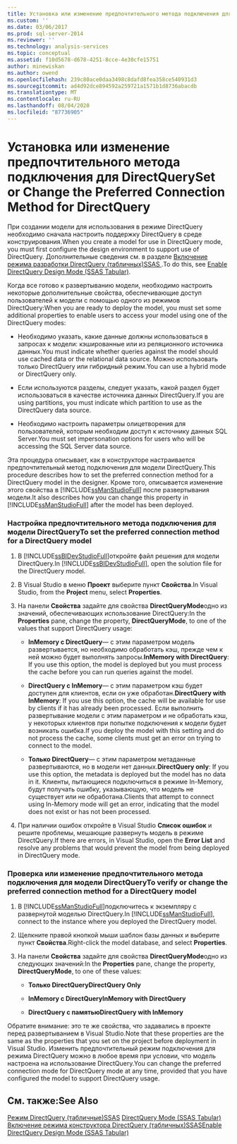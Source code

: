 ```yaml
---
title: Установка или изменение предпочтительного метода подключения для DirectQuery | Документация Майкрософт
ms.custom: ''
ms.date: 03/06/2017
ms.prod: sql-server-2014
ms.reviewer: ''
ms.technology: analysis-services
ms.topic: conceptual
ms.assetid: f10d5678-d678-4251-8cce-4e30cfe15751
author: minewiskan
ms.author: owend
ms.openlocfilehash: 239c80ace0daa3498c8dafd8fea358ce540931d3
ms.sourcegitcommit: ad4d92dce894592a259721a1571b1d8736abacdb
ms.translationtype: MT
ms.contentlocale: ru-RU
ms.lasthandoff: 08/04/2020
ms.locfileid: "87736905"
---
```

# <a name="set-or-change-the-preferred-connection-method-for-directquery"></a><span data-ttu-id="63784-102">Установка или изменение предпочтительного метода подключения для DirectQuery</span><span class="sxs-lookup"><span data-stu-id="63784-102">Set or Change the Preferred Connection Method for DirectQuery</span></span>
  <span data-ttu-id="63784-103">При создании модели для использования в режиме DirectQuery необходимо сначала настроить поддержку DirectQuery в среде конструирования.</span><span class="sxs-lookup"><span data-stu-id="63784-103">When you create a model for use in DirectQuery mode, you must first configure the design environment to support use of DirectQuery.</span></span> <span data-ttu-id="63784-104">Дополнительные сведения см. в разделе [Включение режима разработки DirectQuery &#40;табличных&#41;SSAS ](tabular-models/enable-directquery-mode-in-ssdt.md).</span><span class="sxs-lookup"><span data-stu-id="63784-104">To do this, see [Enable DirectQuery Design Mode &#40;SSAS Tabular&#41;](tabular-models/enable-directquery-mode-in-ssdt.md).</span></span>  
  
 <span data-ttu-id="63784-105">Когда все готово к развертыванию модели, необходимо настроить некоторые дополнительные свойства, обеспечивающие доступ пользователей к модели с помощью одного из режимов DirectQuery:</span><span class="sxs-lookup"><span data-stu-id="63784-105">When you are ready to deploy the model, you must set some additional properties to enable users to access your model using one of the DirectQuery modes:</span></span>  
  
-   <span data-ttu-id="63784-106">Необходимо указать, какие данные должны использоваться в запросах к модели: кэшированные или из реляционного источника данных.</span><span class="sxs-lookup"><span data-stu-id="63784-106">You must indicate whether queries against the model should use cached data or the relational data source.</span></span> <span data-ttu-id="63784-107">Можно использовать только DirectQuery или гибридный режим.</span><span class="sxs-lookup"><span data-stu-id="63784-107">You can use a hybrid mode or DirectQuery only.</span></span>  
  
-   <span data-ttu-id="63784-108">Если используются разделы, следует указать, какой раздел будет использоваться в качестве источника данных DirectQuery.</span><span class="sxs-lookup"><span data-stu-id="63784-108">If you are using partitions, you must indicate which partition to use as the DirectQuery data source.</span></span>  
  
-   <span data-ttu-id="63784-109">Необходимо настроить параметры олицетворения для пользователей, которым необходим доступ к источнику данных SQL Server.</span><span class="sxs-lookup"><span data-stu-id="63784-109">You must set impersonation options for users who will be accessing the SQL Server data source.</span></span>  
  
 <span data-ttu-id="63784-110">Эта процедура описывает, как в конструкторе настраивается предпочтительный метод подключения для модели DirectQuery.</span><span class="sxs-lookup"><span data-stu-id="63784-110">This procedure describes how to set the preferred connection method for a DirectQuery model in the designer.</span></span> <span data-ttu-id="63784-111">Кроме того, описывается изменение этого свойства в [!INCLUDE[ssManStudioFull](../includes/ssmanstudiofull-md.md)] после развертывания модели.</span><span class="sxs-lookup"><span data-stu-id="63784-111">It also describes how you can change this property in [!INCLUDE[ssManStudioFull](../includes/ssmanstudiofull-md.md)] after the model has been deployed.</span></span>  
  
### <a name="to-set-the-preferred-connection-method-for-a-directquery-model"></a><span data-ttu-id="63784-112">Настройка предпочтительного метода подключения для модели DirectQuery</span><span class="sxs-lookup"><span data-stu-id="63784-112">To set the preferred connection method for a DirectQuery model</span></span>  
  
1.  <span data-ttu-id="63784-113">В [!INCLUDE[ssBIDevStudioFull](../includes/ssbidevstudiofull-md.md)]откройте файл решения для модели DirectQuery.</span><span class="sxs-lookup"><span data-stu-id="63784-113">In [!INCLUDE[ssBIDevStudioFull](../includes/ssbidevstudiofull-md.md)], open the solution file for the DirectQuery model.</span></span>  
  
2.  <span data-ttu-id="63784-114">В Visual Studio в меню **Проект** выберите пункт **Свойства**.</span><span class="sxs-lookup"><span data-stu-id="63784-114">In Visual Studio, from the **Project** menu, select **Properties**.</span></span>  
  
3.  <span data-ttu-id="63784-115">На панели **Свойства** задайте для свойства **DirectQueryMode**одно из значений, обеспечивающих использование DirectQuery:</span><span class="sxs-lookup"><span data-stu-id="63784-115">In the **Properties** pane, change the property, **DirectQueryMode**, to one of the values that support DirectQuery usage:</span></span>  
  
    -   <span data-ttu-id="63784-116">**InMemory с DirectQuery**— с этим параметром модель развертывается, но необходимо обработать кэш, прежде чем к ней можно будет выполнять запросы.</span><span class="sxs-lookup"><span data-stu-id="63784-116">**InMemory with DirectQuery**: If you use this option, the model is deployed but you must process the cache before you can run queries against the model.</span></span>  
  
    -   <span data-ttu-id="63784-117">**DirectQuery с InMemory**— с этим параметром кэш будет доступен для клиентов, если он уже обработан.</span><span class="sxs-lookup"><span data-stu-id="63784-117">**DirectQuery with InMemory**: If you use this option, the cache will be available for use by clients if it has already been processed.</span></span> <span data-ttu-id="63784-118">Если выполнить развертывание модели с этим параметром и не обработать кэш, у некоторых клиентов при попытке подключения к модели будет возникать ошибка.</span><span class="sxs-lookup"><span data-stu-id="63784-118">If you deploy the model with this setting and do not process the cache, some clients must get an error on trying to connect to the model.</span></span>  
  
    -   <span data-ttu-id="63784-119">**Только DirectQuery**— с этим параметром метаданные развертываются, но в модели нет данных.</span><span class="sxs-lookup"><span data-stu-id="63784-119">**DirectQuery only**: If you use this option, the metadata is deployed but the model has no data in it.</span></span> <span data-ttu-id="63784-120">Клиенты, пытающиеся подключиться в режиме In-Memory, будут получать ошибку, указывающую, что модель не существует или не обработана.</span><span class="sxs-lookup"><span data-stu-id="63784-120">Clients that attempt to connect using In-Memory mode will get an error, indicating that the model does not exist or has not been processed.</span></span>  
  
4.  <span data-ttu-id="63784-121">При наличии ошибок откройте в Visual Studio **Список ошибок** и решите проблемы, мешающие развернуть модель в режиме DirectQuery.</span><span class="sxs-lookup"><span data-stu-id="63784-121">If there are errors, in Visual Studio, open the **Error List** and resolve any problems that would prevent the model from being deployed in DirectQuery mode.</span></span>  
  
### <a name="to-verify-or-change-the-preferred-connection-method-for-a-directquery-model"></a><span data-ttu-id="63784-122">Проверка или изменение предпочтительного метода подключения для модели DirectQuery</span><span class="sxs-lookup"><span data-stu-id="63784-122">To verify or change the preferred connection method for a DirectQuery model</span></span>  
  
1.  <span data-ttu-id="63784-123">В [!INCLUDE[ssManStudioFull](../includes/ssmanstudiofull-md.md)]подключитесь к экземпляру с развернутой моделью DirectQuery.</span><span class="sxs-lookup"><span data-stu-id="63784-123">In [!INCLUDE[ssManStudioFull](../includes/ssmanstudiofull-md.md)], connect to the instance where you deployed the DirectQuery model.</span></span>  
  
2.  <span data-ttu-id="63784-124">Щелкните правой кнопкой мыши шаблон базы данных и выберите пункт **Свойства**.</span><span class="sxs-lookup"><span data-stu-id="63784-124">Right-click the model database, and select **Properties**.</span></span>  
  
3.  <span data-ttu-id="63784-125">На панели **Свойства** задайте для свойства **DirectQueryMode**одно из следующих значений:</span><span class="sxs-lookup"><span data-stu-id="63784-125">In the **Properties** pane, change the property, **DirectQueryMode**, to one of these values:</span></span>  
  
    -   <span data-ttu-id="63784-126">**Только DirectQuery**</span><span class="sxs-lookup"><span data-stu-id="63784-126">**DirectQuery Only**</span></span>  
  
    -   <span data-ttu-id="63784-127">**InMemory с DirectQuery**</span><span class="sxs-lookup"><span data-stu-id="63784-127">**InMemory with DirectQuery**</span></span>  
  
    -   <span data-ttu-id="63784-128">**DirectQuery с памятью**</span><span class="sxs-lookup"><span data-stu-id="63784-128">**DirectQuery with InMemory**</span></span>  
  
 <span data-ttu-id="63784-129">Обратите внимание: это те же свойства, что задавались в проекте перед развертыванием в Visual Studio.</span><span class="sxs-lookup"><span data-stu-id="63784-129">Note that these properties are the same as the properties that you set on the project before deployment in Visual Studio.</span></span> <span data-ttu-id="63784-130">Изменить предпочтительный режим подключения для режима DirectQuery можно в любое время при условии, что модель настроена на использование DirectQuery.</span><span class="sxs-lookup"><span data-stu-id="63784-130">You can change the preferred connection mode for DirectQuery mode at any time, provided that you have configured the model to support DirectQuery usage.</span></span>  
  
## <a name="see-also"></a><span data-ttu-id="63784-131">См. также:</span><span class="sxs-lookup"><span data-stu-id="63784-131">See Also</span></span>  
 <span data-ttu-id="63784-132">[Режим DirectQuery &#40;табличные&#41;SSAS](tabular-models/directquery-mode-ssas-tabular.md) </span><span class="sxs-lookup"><span data-stu-id="63784-132">[DirectQuery Mode &#40;SSAS Tabular&#41;](tabular-models/directquery-mode-ssas-tabular.md) </span></span>  
 [<span data-ttu-id="63784-133">Включение режима конструктора DirectQuery &#40;табличных&#41;SSAS</span><span class="sxs-lookup"><span data-stu-id="63784-133">Enable DirectQuery Design Mode &#40;SSAS Tabular&#41;</span></span>](tabular-models/enable-directquery-mode-in-ssdt.md)  
  
  
